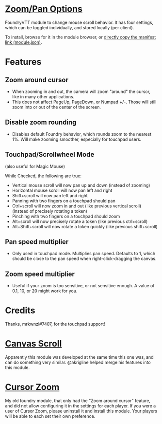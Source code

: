 # [Zoom/Pan Options](https://foundryvtt.com/packages/zoom-pan-options/)

FoundryVTT module to change mouse scroll behavior. It has four settings, which can be toggled individually, and stored locally (per client).

To install, browse for it in the module browser, or [directly copy the manifest link (module.json)](https://raw.githubusercontent.com/itamarcu/ZoomPanOptions/master/module.json).

# Features

## Zoom around cursor
- When zooming in and out, the camera will zoom "around" the cursor, like in many other applications.
- This does not affect PageUp, PageDown, or Numpad +/-. Those will still zoom into or out of the center of the screen.

## Disable zoom rounding
- Disables default Foundry behavior, which rounds zoom to the nearest 1%. Will make zooming smoother, especially for touchpad users.
 
## Touchpad/Scrollwheel Mode
(also useful for Magic Mouse)

While Checked, the following are true:
- Vertical mouse scroll will now pan up and down (instead of zooming)
- Horizontal mouse scroll will now pan left and right
- Shift+scroll will now pan left and right
- Panning with two fingers on a touchpad should pan
- Ctrl+scroll will now zoom in and out (like previous vertical scroll) (instead of precisely rotating a token)
- Pinching with two fingers on a touchpad should zoom
- Alt+scroll will now precisely rotate a token (like previous ctrl+scroll)
- Alt+Shift+scroll will now rotate a token quickly (like previous shift+scroll)

## Pan speed multiplier
- Only used in touchpad mode. Multiplies pan speed. Defaults to 1, which should be close to the pan speed when right-click-dragging the canvas.

## Zoom speed multiplier
- Useful if your zoom is too sensitive, or not sensitive enough. A value of 0.1, 10, or 20 might work for you.

# Credits

Thanks, mrkwnzl#7407, for the touchpad support!

# [Canvas Scroll](https://github.com/ElfFriend-DnD/foundryvtt-canvasScroll)
Apparently this module was developed at the same time this one was, and can do something very similar. @akrigline helped merge his features into this module.

# [Cursor Zoom](https://github.com/itamarcu/CursorZoom)
My old foundry module, that only had the "Zoom around cursor" feature, and did not allow configuring it in the settings for each player.
If you were a user of Cursor Zoom, please uninstall it and install this module. Your players will be able to each set their own preference.
